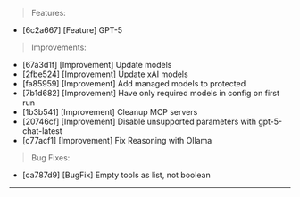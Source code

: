 > Features:
- [6c2a667] [Feature] GPT-5

> Improvements:
- [67a3d1f] [Improvement] Update models
- [2fbe524] [Improvement] Update xAI models
- [fa85959] [Improvement] Add managed models to protected
- [7b1d682] [Improvement] Have only required models in config on first run
- [1b3b541] [Improvement] Cleanup MCP servers
- [20746cf] [Improvement] Disable unsupported parameters with gpt-5-chat-latest
- [c77acf1] [Improvement] Fix Reasoning with Ollama

> Bug Fixes:
- [ca787d9] [BugFix] Empty tools as list, not boolean


---
